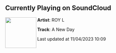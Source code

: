 ## Currently Playing on SoundCloud

[<img align="left" width="100" src="https://i1.sndcdn.com/artworks-m3zrGzKeREUpSN8V-bBrtmQ-t500x500.jpg">](https://soundcloud.com/roy-l8/a-new-day)

**Artist**: ROY L 

**Track**: A New Day

Last updated at 11/04/2023 10:09
